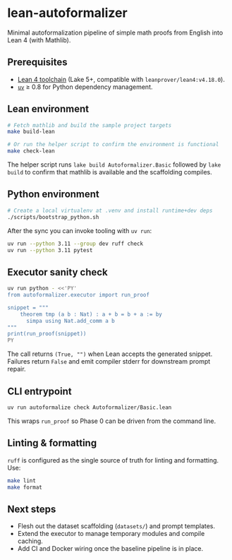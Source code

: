 # lean-autoformalizer

Minimal autoformalization pipeline of simple math proofs from English into Lean 4 (with Mathlib). 

## Prerequisites
- [Lean 4 toolchain](https://leanprover-community.github.io/get_started.html) (Lake 5+, compatible with `leanprover/lean4:v4.18.0`).
- [`uv`](https://github.com/astral-sh/uv) ≥ 0.8 for Python dependency management.

## Lean environment
```bash
# Fetch mathlib and build the sample project targets
make build-lean

# Or run the helper script to confirm the environment is functional
make check-lean
```
The helper script runs `lake build Autoformalizer.Basic` followed by `lake build` to confirm that mathlib is available and the scaffolding compiles.

## Python environment
```bash
# Create a local virtualenv at .venv and install runtime+dev deps
./scripts/bootstrap_python.sh
```
After the sync you can invoke tooling with `uv run`:
```bash
uv run --python 3.11 --group dev ruff check
uv run --python 3.11 pytest
```

## Executor sanity check
```bash
uv run python - <<'PY'
from autoformalizer.executor import run_proof

snippet = """
    theorem tmp (a b : Nat) : a + b = b + a := by
      simpa using Nat.add_comm a b
"""
print(run_proof(snippet))
PY
```
The call returns `(True, "")` when Lean accepts the generated snippet. Failures return `False` and emit compiler stderr for downstream prompt repair.

## CLI entrypoint
```bash
uv run autoformalize check Autoformalizer/Basic.lean
```
This wraps `run_proof` so Phase 0 can be driven from the command line.

## Linting & formatting
`ruff` is configured as the single source of truth for linting and formatting. Use:
```bash
make lint
make format
```

## Next steps
- Flesh out the dataset scaffolding (`datasets/`) and prompt templates.
- Extend the executor to manage temporary modules and compile caching.
- Add CI and Docker wiring once the baseline pipeline is in place.
